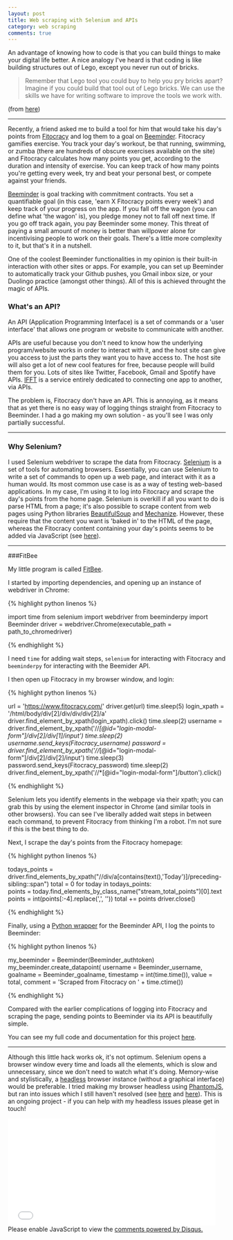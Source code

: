 ```yaml
---
layout: post
title: Web scraping with Selenium and APIs
category: web scraping
comments: true
---
```


An advantage of knowing how to code is that you can build things to make your digital life better. A nice analogy I've heard is that coding is like building structures out of Lego, except you never run out of bricks.

> Remember that Lego tool you could buy to help you pry bricks apart? Imagine if you could build that tool out of Lego bricks. 
> We can use the skills we have for writing software to improve the tools we work with.

(from [here](http://blog.samstokes.co.uk/blog/2014/05/01/what-programming-is-like/))

-------------------------------------------------------------------------------------------------------------------

Recently, a friend asked me to build a tool for him that would take his day's points from [Fitocracy](https://www.fitocracy.com/) and log them to a goal on [Beeminder](https://www.beeminder.com/). Fitocracy gamifies exercise. You track your day's workout, be that running, swimming, or zumba (there are hundreds of obscure exercises available on the site) and Fitocracy calculates how many points you get, according to the duration and intensity of exercise. You can keep track of how many points you're getting every week, try and beat your personal best, or compete against your friends. 

[Beeminder](https://www.beeminder.com/) is goal tracking with commitment contracts. You set a quantifiable goal (in this case, 'earn X Fitocracy points every week') and keep track of your progress on the app. If you fall off the wagon (you can define what 'the wagon' is), you pledge money not to fall off next time. If you go off track again, you pay Beeminder some money. This threat of paying a small amount of money is better than willpower alone for incentivising people to work on their goals. There's a little more complexity to it, but that's it in a nutshell.

One of the coolest Beeminder functionalities in my opinion is their built-in interaction with other sites or apps. For example, you can set up Beeminder to automatically track your Github pushes, you Gmail inbox size, or your Duolingo practice (amongst other things). All of this is achieved throught the magic of APIs.

### What's an API?

An API (Application Programming Interface) is a set of commands or a 'user interface' that allows one program or website to communicate with another.

APIs are useful because you don't need to know how the underlying program/website works in order to interact with it, and the host site can give you access to just the parts they want you to have access to. The host site will also get a lot of new cool features for free, because people will build them for you. Lots of sites like Twitter, Facebook, Gmail and Spotify have APIs. [IFFT](https://ifttt.com/) is a service entirely dedicated to connecting one app to another, via APIs.

The problem is, Fitocracy don't have an API. This is annoying, as it means that as yet there is no easy way of logging things straight from Fitocracy to Beeminder. I had a go making my own solution - as you'll see I was only partially successful.

-------------------------------------------------------------------------------------------------------------------

### Why Selenium?

I used Selenium webdriver to scrape the data from Fitocracy. [Selenium](http://www.seleniumhq.org/) is a set of tools for automating browsers. Essentially, you can use Selenium to write a set of commands to open up a web page, and interact with it as a human would. Its most common use case is as a way of testing web-based applications. In my case, I'm using it to log into Fitocracy and scrape the day's points from the home page. Selenium is overkill if all you want to do is parse HTML from a page; it's also possible to scrape content from web pages using Python libraries [BeautifulSoup](http://www.crummy.com/software/BeautifulSoup/) and [Mechanize](http://wwwsearch.sourceforge.net/mechanize/). However, these require that the content you want is 'baked in' to the HTML of the page, whereas the Fitocracy content containing your day's points seems to be added via JavaScript (see [here](http://stackoverflow.com/a/17436663/41123600)).

-------------------------------------------------------------------------------------------------------------------

###FitBee

My little program is called [FitBee](https://github.com/linbug/FitBee).

I started by importing dependencies, and opening up an instance of webdriver in Chrome:

{% highlight python linenos %}

import time
from selenium import webdriver
from beeminderpy import Beeminder
driver = webdriver.Chrome(executable_path = path_to_chromedriver)

{% endhighlight %}

I need `time` for adding wait steps, `selenium` for interacting with Fitocracy and `beeminderpy` for interacting with the Beemider API.

I then open up Fitocracy in my browser window, and login:

{% highlight python linenos %}

url = 'https://www.fitocracy.com/'
driver.get(url)
time.sleep(5)
login_xpath = '/html/body/div[2]/div/div/div[2]/a'
driver.find_element_by_xpath(login_xpath).click()
time.sleep(2)
username = driver.find_element_by_xpath('//*[@id="login-modal-form"]/div[2]/div[1]/input')
time.sleep(2)
username.send_keys(Fitocracy_username)
password = driver.find_element_by_xpath('//*[@id="login-modal-form"]/div[2]/div[2]/input')
time.sleep(3)
password.send_keys(Fitocracy_password)
time.sleep(2)
driver.find_element_by_xpath('//*[@id="login-modal-form"]/button').click()

{% endhighlight %}

Selenium lets you identify elements in the webpage via their xpath; you can grab this by using the element inspector in Chrome (and similar tools in other browsers). You can see I've liberally added wait steps in between each command, to prevent Fitocracy from thinking I'm a robot. I'm not sure if this is the best thing to do.

Next, I scrape the day's points from the Fitocracy homepage:

{% highlight python linenos %}

todays_points = driver.find_elements_by_xpath("//div/a[contains(text(),'Today')]/preceding-sibling::span")
total = 0
for today in todays_points:   
	points = today.find_elements_by_class_name("stream_total_points")[0].text
	points = int(points[:-4].replace(',', ''))
	total += points
driver.close()

{% endhighlight %}

Finally, using a [Python wrapper](https://github.com/mattjoyce/beeminderpy) for the Beeminder API, I log the points to Beeminder:

{% highlight python linenos %}

my_beeminder = Beeminder(Beeminder_authtoken)
my_beeminder.create_datapoint(
	username = Beeminder_username,
	goalname = Beeminder_goalname,
	timestamp = int(time.time()),
	value = total, 
	comment = 'Scraped from Fitocracy on ' + time.ctime())

{% endhighlight %}

Compared with the earlier complications of logging into Fitocracy and scraping the page, sending points to Beeminder via its API is beautifully simple. 

You can see my full code and documentation for this project [here](https://github.com/linbug/FitBee).

-------------------------------------------------------------------------------------------------------------------

Although this little hack works ok, it's not optimum. Selenium opens a browser window every time and loads all the elements, which is slow and unnecessary, since we don't need to watch what it's doing. Memory-wise and stylistically, a [headless](https://en.wikipedia.org/wiki/Headless_browser) browser instance (without a graphical interface) would be preferable. I tried making my browser headless using [PhantomJS](http://phantomjs.org/), but ran into issues which I still haven't resolved (see [here](http://stackoverflow.com/questions/32521196/phantomjs-cannot-find-an-element-where-chromedriver-can) and [here](http://stackoverflow.com/questions/32629265/use-phantomjs-evaluate-function-from-within-selenium)). This is an ongoing project - if you can help with my headless issues please get in touch!

<iframe src="//giphy.com/embed/lmIqAkw7nfBm0" width="480" height="247" frameBorder="0" class="giphy-embed" allowFullScreen></iframe>

<div id="disqus_thread"></div>
<script type="text/javascript">
    /* * * CONFIGURATION VARIABLES * * */
    var disqus_shortname = 'linbug';
    
    /* * * DON'T EDIT BELOW THIS LINE * * */
    (function() {
        var dsq = document.createElement('script'); dsq.type = 'text/javascript'; dsq.async = true;
        dsq.src = '//' + disqus_shortname + '.disqus.com/embed.js';
        (document.getElementsByTagName('head')[0] || document.getElementsByTagName('body')[0]).appendChild(dsq);
    })();
</script>
<noscript>Please enable JavaScript to view the <a href="https://disqus.com/?ref_noscript" rel="nofollow">comments powered by Disqus.</a></noscript>